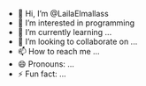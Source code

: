 - 👋 Hi, I’m @LailaElmallass
- 👀 I’m interested in programming
- 🌱 I’m currently learning ...
- 💞️ I’m looking to collaborate on ...
- 📫 How to reach me ...
- 😄 Pronouns: ...
- ⚡ Fun fact: ...

<!---
LailaElmallass/LailaElmallass is a ✨ special ✨ repository because its `README.md` (this file) appears on your GitHub profile.
You can click the Preview link to take a look at your changes.
--->
